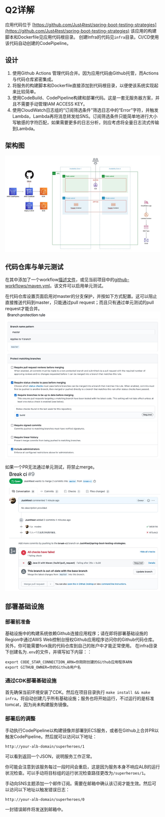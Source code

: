 # Q2详解
应用代码位于 [https://github.com/Just4test/spring-boot-testing-strategies](https://github.com/Just4test/spring-boot-testing-strategies)
该应用的构建脚本和Dockerfile见应用代码根目录。
创建Infra的代码见`infra`目录。CI/CD使用该代码自动创建的CodePipeline。

## 设计
1. 使用Github Actions 管理代码合并。因为应用代码由Github托管，而Actions与代码仓库紧密集成。
2. 将服务的构建脚本和Dockerfile直接添加到代码根目录，以便使该系统实现起来比较简单。
3. 使用CodeBuild、CodePipeline构建和部署代码。这是一套无服务器方案，并且不需要手动管理IAM ACCESS KEY。
4. 使用CloudWatch日志组的“订阅筛选条件”筛选日志中的“Error”字符，并触发Lambda，Lambda再将消息转发给SNS。订阅筛选条件只能简单地进行大小写敏感的字符匹配，如果需要更多的日志分析，则应考虑将全量日志流式传输到Lambda。

## 架构图
![](assets/16194941863071.jpg)


## 代码仓库与单元测试
在其中添加了一个workflow[描述文件](https://github.com/Just4test/spring-boot-testing-strategies/blob/master/.github/workflows/maven.yml)，或见当前项目中的[github-workflows/maven.yml](github-workflows/maven.yml)。该文件可以启用单元测试。

在代码仓库设置页面启用对master的分支保护，并按如下方式配置。这可以阻止直接推送代码到master，只能通过pull request；而且只有通过单元测试的pull request才能合并。
![](assets/16188998227200.jpg)

如果一个PR无法通过单元测试，将禁止merge。
![](assets/16195004197680.jpg)


## 部署基础设施
### 部署前准备
基础设施中的构建系统依赖Github连接应用程序；请在即将部署基础设施的Region中通过AWS Web控制台授权Github应用程序访问你的Github代码仓库。
另外，你可能需要fork我的代码仓库到自己的账户中才能正常使用。
在infra目录下创建名为`.env`的文件，并填写如下内容：：
```
export CODE_STAR_CONNECTION_ARN=你刚刚创建的Github应用程序ARN
export GITHUB_OWNER=你的Github用户名
```
### 通过CDK部署基础设施
首先确保当前环境安装了CDK。然后在项目目录执行 `make install && make infra`，将自动创建几乎所有基础设施；服务也将开始运行，不过运行的是标准tomcat，因为尚未构建服务镜像。
### 部署后的调整
手动执行CodePipeline以构建镜像并部署到ECS服务，或者在Github上合并PR以触发CodePipeline。然后就可以访问以下地址：
```
http://your-alb-domain/superheroes/1
```
可以看到返回一个JSON，说明服务工作正常。

你可能会注意到该服务每过一段时间会重启，这是因为服务本身不响应ALB的运行状况检查。可以手动将目标组的运行状况检查路径更改为`/superheroes/1`。

手动向SNS主题添加一个邮件订阅。需要在邮箱中确认该订阅才能生效。然后可以访问以下地址以触发错误日志：
```
http://your-alb-domain/superheroes/0
```
一封错误邮件将发送到邮箱中。